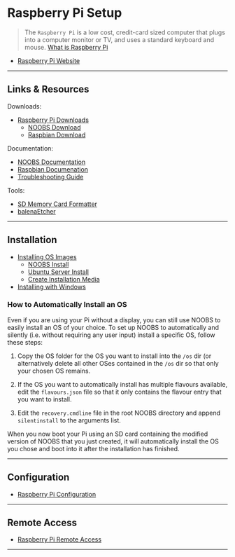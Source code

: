 
# Raspberry Pi Setup

> The `Raspberry Pi` is a low cost, credit-card sized computer that plugs into a computer monitor or TV, and uses a standard keyboard and mouse. [What is Raspberry Pi](https://www.raspberrypi.org/help/what-%20is-a-raspberry-pi/)

- [Raspberry Pi Website](https://www.raspberrypi.org/)

---

## Links & Resources

Downloads:

- [Raspberry Pi Downloads](https://www.raspberrypi.org/downloads/)
  - [NOOBS Download](https://www.raspberrypi.org/downloads/noobs/)
  - [Raspbian Download](https://www.raspberrypi.org/downloads/raspbian/)

Documentation:

- [NOOBS Documentation](https://github.com/raspberrypi/noobs/blob/master/README.md)
- [Raspbian Documenation](http://raspbian.org/)
- [Troubleshooting Guide](https://www.raspberrypi.org/learning/troubleshooting-guide/)

Tools:

- [SD Memory Card Formatter](https://chocolatey.org/packages/sdformatter)
- [balenaEtcher](https://chocolatey.org/packages/etcher)

---

## Installation

- [Installing OS Images](https://www.raspberrypi.org/documentation/installation/installing-images/README.md)
  - [NOOBS Install](https://www.raspberrypi.org/documentation/installation/noobs.md)
  - [Ubuntu Server Install](https://ubuntu.com/download/iot/raspberry-pi-2-3)
  - [Create Installation Media](https://ubuntu.com/download/iot/installation-media)
- [Installing with Windows](https://www.raspberrypi.org/documentation/installation/installing-images/windows.md)

### How to Automatically Install an OS

Even if you are using your Pi without a display, you can still use NOOBS to easily install an OS of your choice. To set up NOOBS to automatically and silently (i.e. without requiring any user input) install a specific OS, follow these steps:

1. Copy the OS folder for the OS you want to install into the `/os` dir (or alternatively delete all other OSes contained in the `/os` dir so that only your chosen OS remains.

2. If the OS you want to automatically install has multiple flavours available, edit the `flavours.json` file so that it only contains the flavour entry that you want to install.

3. Edit the `recovery.cmdline` file in the root NOOBS directory and append `silentinstall` to the arguments list.

When you now boot your Pi using an SD card containing the modified version of NOOBS that you just created, it will automatically install the OS you chose and boot into it after the installation has finished.

---

## Configuration

- [Raspberry Pi Configuration](https://www.raspberrypi.org/documentation/configuration/)

---

## Remote Access

- [Raspberry Pi Remote Access](https://www.raspberrypi.org/documentation/remote-access/)

---
